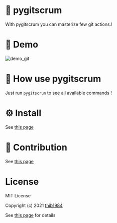 # :rabbit: pygitscrum

With pygitscrum you can masterize few git actions.!

# 💫 Demo

![demo_git](https://user-images.githubusercontent.com/45128847/137622385-fc899954-223c-4e14-9b4e-9f60492eb293.gif)
# 🚀 How use **pygitscrum**

Just run ``pygitscrum`` to see all available commands !

# ⚙️ Install

See [this page](INSTALL.md)
# :construction_worker: Contribution

See [this page](CONTRIBUTING.md)

# License

MIT License

Copyright (c) 2021 [thib1984](https://github.com/thib1984)

See [this page](LICENSE.txt) for details

